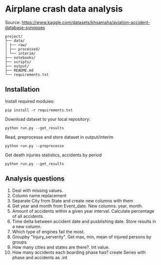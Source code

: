 # Airplane crash data analysis

Source: https://www.kaggle.com/datasets/khsamaha/aviation-accident-database-synopses

```
project/
├── data/
│ ├── raw/
│ ├── processed/
│ └── interim/
├── notebooks/
├── scripts/
├── output/
├── README.md
└── requirements.txt
```
## Installation

Install required modules: 
```
pip install -r requirements.txt
```

Download dataset to your local repository:
```
python run.py --get_results
```
Read, preprocesse and store dataset in output/interim 
```
python run.py --preprocesse
```
Get death injuries statistics, accidents by period 
```
python run.py --get_results
```

## Analysis questions

1. Deal with missing values.
2. Column name replacement
3. Separate City from State and create new columns with them
4. Get year and month from Event_date. New columns: year, month.
5. Amount of accidents within a given year interval. Calculate percentage of all accidents.
6. Time delta between accident date and pusblishing date. Store results in a new column. 
7. Which type of engines fail the most. 
8. Groupby "Injury_serverity". Get max, min, mean of injured persons by groups.
9. How many cities  and states are there?. Int value.
10. How many accidents each boarding phase has? create Series with phase and accidents as .int
